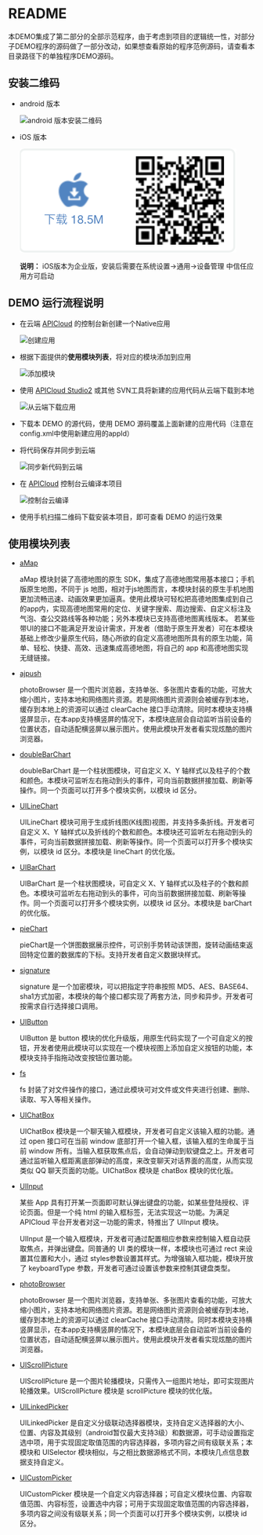 # README

本DEMO集成了第二部分的全部示范程序，由于考虑到项目的逻辑统一性，对部分子DEMO程序的源码做了一部分改动，如果想查看原始的程序范例源码，请查看本目录路径下的单独程序DEMO源码。

## 安装二维码

- android 版本
	
	![android 版本安装二维码](./安装包/Book2_android.png)
	
- iOS 版本
	
	![iOS 版本安装二维码](./安装包/Book2_iOS_v1.07.png)
	
	**说明：** iOS版本为企业版，安装后需要在系统设置->通用->设备管理 中信任应用方可启动

## DEMO 运行流程说明

- 在云端 [APICloud](https://www.apicloud.com) 的控制台新创建一个Native应用
	
	![创建应用](./readmeImgs/createApp.png)

- 根据下面提供的**使用模块列表**，将对应的模块添加到应用
	
	![添加模块](./readmeImgs/addModule.png)

- 使用 [APICloud Studio2](https://www.apicloud.com/devtools) 或其他 SVN工具将新建的应用代码从云端下载到本地
	
	![从云端下载应用](./readmeImgs/downApp.png)

- 下载本 DEMO 的源代码，使用 DEMO 源码覆盖上面新建的应用代码（注意在config.xml中使用新建应用的appId）

- 将代码保存并同步到云端
	
	![同步新代码到云端](./readmeImgs/uploadApp.png)

- 在 [APICloud](https://www.apicloud.com) 控制台云编译本项目
	
	![控制台云编译](./readmeImgs/buildApp.png)
	
- 使用手机扫描二维码下载安装本项目，即可查看 DEMO 的运行效果

## 使用模块列表

- [aMap](https://docs.apicloud.com/Client-API/Open-SDK/aMap)
	
	aMap 模块封装了高德地图的原生 SDK，集成了高德地图常用基本接口；手机版原生地图，不同于 js 地图，相对于js地图而言，本模块封装的原生手机地图更加流畅迅速、动画效果更加逼真。使用此模块可轻松把高德地图集成到自己的app内，实现高德地图常用的定位、关键字搜索、周边搜索、自定义标注及气泡、查公交路线等各种功能；另外本模块已支持高德地图离线版本。 若某些带UI的接口不能满足开发设计需求，开发者（借助于原生开发者）可在本模块基础上修改少量原生代码，随心所欲的自定义高德地图所具有的原生功能，简单、轻松、快捷、高效、迅速集成高德地图，将自己的 app 和高德地图实现无缝链接。

- [ajpush](https://docs.apicloud.com/Client-API/Open-SDK/ajpush)
	
	photoBrowser 是一个图片浏览器，支持单张、多张图片查看的功能，可放大缩小图片，支持本地和网络图片资源。若是网络图片资源则会被缓存到本地，缓存到本地上的资源可以通过 clearCache 接口手动清除。同时本模块支持横竖屏显示，在本app支持横竖屏的情况下，本模块底层会自动监听当前设备的位置状态，自动适配横竖屏以展示图片。使用此模块开发者看实现炫酷的图片浏览器。

- [doubleBarChart](https://docs.apicloud.com/Client-API/UI-Layout/doubleBarChart)
	
	doubleBarChart 是一个柱状图模块，可自定义 X、Y 轴样式以及柱子的个数和颜色。本模块可监听左右拖动到头的事件，可向当前数据拼接加载、刷新等操作。同一个页面可以打开多个模块实例，以模块 id 区分。

- [UILineChart](https://docs.apicloud.com/Client-API/UI-Layout/UILineChart)
	
	UILineChart 模块可用于生成折线图(K线图)视图，并支持多条折线。开发者可自定义 X、Y 轴样式以及折线的个数和颜色。本模块还可监听左右拖动到头的事件，可向当前数据拼接加载、刷新等操作。同一个页面可以打开多个模块实例，以模块 id 区分。本模块是 lineChart 的优化版。

- [UIBarChart](https://docs.apicloud.com/Client-API/UI-Layout/UIBarChart)
	
	UIBarChart 是一个柱状图模块，可自定义 X、Y 轴样式以及柱子的个数和颜色。本模块可监听左右拖动到头的事件，可向当前数据拼接加载、刷新等操作。同一个页面可以打开多个模块实例，以模块 id 区分。本模块是 barChart 的优化版。

- [pieChart](https://docs.apicloud.com/Client-API/UI-Layout/pieChart)
	
	pieChart是一个饼图数据展示控件，可识别手势转动该饼图，旋转动画结束返回特定位置的数据库的下标。支持开发者自定义数据块样式。

- [signature](https://docs.apicloud.com/Client-API/Func-Ext/signature)
	
	signature 是一个加密模块，可以把指定字符串按照 MD5、AES、BASE64、sha1方式加密，本模块的每个接口都实现了两套方法，同步和异步。开发者可按需求自行选择接口调用。

- [UIButton](https://docs.apicloud.com/Client-API/UI-Layout/UIButton)
	
	UIButton 是 button 模块的优化升级版，用原生代码实现了一个可自定义的按钮，开发者使用此模块可以实现在一个模块视图上添加自定义按钮的功能，本模块支持手指拖动改变按钮位置功能。

- [fs](https://docs.apicloud.com/Client-API/Func-Ext/fs)
	
	fs 封装了对文件操作的接口，通过此模块可对文件或文件夹进行创建、删除、读取、写入等相关操作。

- [UIChatBox](https://docs.apicloud.com/Client-API/UI-Layout/UIChatBox)
	
	UIChatBox 模块是一个聊天输入框模块，开发者可自定义该输入框的功能。通过 open 接口可在当前 window 底部打开一个输入框，该输入框的生命属于当前 window 所有。当输入框获取焦点后，会自动弹动到软键盘之上。开发者可通过监听输入框距离底部弹动的高度，来改变聊天对话界面的高度，从而实现类似 QQ 聊天页面的功能。UIChatBox 模块是 chatBox 模块的优化版。

- [UIInput](https://docs.apicloud.com/Client-API/UI-Layout/UIInput)
	
	某些 App 具有打开某一页面即可默认弹出键盘的功能，如某些登陆授权、评论页面。但是一个纯 html 的输入框标签，无法实现这一功能。为满足 APICloud 平台开发者对这一功能的需求，特推出了 UIInput 模块。
	
	UIInput 是一个输入框模块，开发者可通过配置相应参数来控制输入框自动获取焦点，并弹出键盘。同普通的 UI 类的模块一样，本模块也可通过 rect 来设置其位置和大小，通过 styles参数设置其样式。为增强输入框功能，模块开放了 keyboardType 参数，开发者可通过设置该参数来控制其键盘类型。

- [photoBrowser](https://docs.apicloud.com/Client-API/Func-Ext/photoBrowser)
	
	photoBrowser 是一个图片浏览器，支持单张、多张图片查看的功能，可放大缩小图片，支持本地和网络图片资源。若是网络图片资源则会被缓存到本地，缓存到本地上的资源可以通过 clearCache 接口手动清除。同时本模块支持横竖屏显示，在本app支持横竖屏的情况下，本模块底层会自动监听当前设备的位置状态，自动适配横竖屏以展示图片。使用此模块开发者看实现炫酷的图片浏览器。

- [UIScrollPicture](https://docs.apicloud.com/Client-API/UI-Layout/UIScrollPicture)
	
	UIScrollPicture 是一个图片轮播模块，只需传入一组图片地址，即可实现图片轮播效果。UIScrollPicture 模块是 scrollPicture 模块的优化版。

- [UILinkedPicker](https://docs.apicloud.com/Client-API/UI-Layout/UILinkedPicker)
	
	UILinkedPicker 是自定义分级联动选择器模块，支持自定义选择器的大小、位置、内容及其级别（android暂仅最大支持3级）和数据源，可手动设置指定选中项，用于实现固定取值范围的内容选择器，多项内容之间有级联关系；本模块和 UISelector 模块相似，与之相比数据源格式不同，本模块几点信息数据支持自定义。

- [UICustomPicker](https://docs.apicloud.com/Client-API/UI-Layout/UICustomPicker)
	
	UICustomPicker 模块是一个自定义内容选择器；可自定义模块位置、内容取值范围、内容标签，设置选中内容；可用于实现固定取值范围的内容选择器，多项内容之间没有级联关系；同一个页面可以打开多个模块实例，以模块 id 区分。